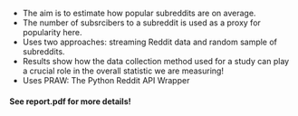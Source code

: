 - The aim is to estimate how popular subreddits are on average.
- The number of subsrcibers to a subreddit is used as a proxy for popularity here.
- Uses two approaches: streaming Reddit data and random sample of subreddits.
- Results show how the data collection method used for a study can play a crucial role in the overall statistic we are measuring!
- Uses PRAW: The Python Reddit API Wrapper

#### See report.pdf for more details!
